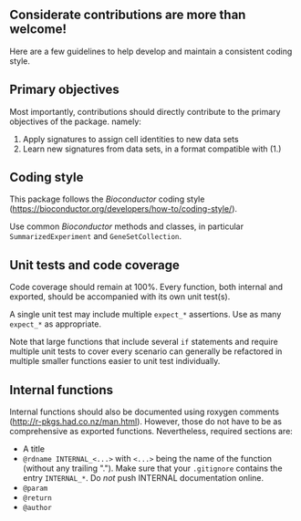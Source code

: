 
## Considerate contributions are more than welcome!

Here are a few guidelines to help develop and maintain a consistent coding style.

## Primary objectives

Most importantly, contributions should directly contribute to the primary objectives of the package. namely:

1. Apply signatures to assign cell identities to new data sets
2. Learn new signatures from data sets, in a format compatible with (1.)

## Coding style

This package follows the _Bioconductor_ coding style (https://bioconductor.org/developers/how-to/coding-style/).

Use common _Bioconductor_ methods and classes, in particular `SummarizedExperiment` and `GeneSetCollection`.

## Unit tests and code coverage

Code coverage should remain at 100%.
Every function, both internal and exported, should be accompanied with its own unit test(s).

A single unit test may include multiple `expect_*` assertions. Use as many `expect_*` as appropriate.

Note that large functions that include several `if` statements and require multiple unit tests to cover every scenario can generally be refactored in multiple smaller functions easier to unit test individually.

## Internal functions

Internal functions should also be documented using roxygen comments (http://r-pkgs.had.co.nz/man.html).
However, those do not have to be as comprehensive as exported functions.
Nevertheless, required sections are:

- A title
- `@rdname INTERNAL_<...>` with `<...>` being the name of the function (without any trailing ".").
    Make sure that your `.gitignore` contains the entry `INTERNAL_*`. Do _not_ push INTERNAL documentation online.
- `@param`
- `@return`
- `@author`
